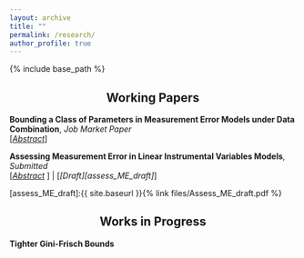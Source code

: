 ```yaml
---
layout: archive
title: ""
permalink: /research/
author_profile: true
---
```


{% include base_path %}

<h2 style="text-align: center;">Working Papers</h2>

**Bounding a Class of Parameters in Measurement Error Models under Data Combination**,  *Job Market Paper* <br/>
[<a href="#"  onclick="visib('jmp'); return false;"><em>Abstract</em></a>] 

<div id="jmp" style="display: none; padding: 5px">
Validation data that includes both the measurements and the true values provides an effective way to address measurement error. However, obtaining this data can be challenging due to issues related to data collection and matching. This paper studies measurement error models when the measurement and the true value are observed in two different datasets that cannot be matched. We consider a class of parameters that are essential for understanding (non-classical) measurement error and derive their bounds by solving linear programming problems. Our framework allows for an extensive set of identifying assumptions, ensuring flexible structures for the measurement error. We demonstrate our approach using two unmatched datasets: one with reported welfare benefits and the other with actual benefits.
<br/></div>


**Assessing Measurement Error in Linear Instrumental Variables Models**,  *Submitted* <br/>
[<a href="#"  onclick="visib('assess_ME'); return false;"><em>Abstract</em></a> ] | [<em>[Draft][assess_ME_draft]</em>]

<div id="assess_ME" style="display: none; padding: 5px">
  In linear regression analysis, it is common to use instruments to address measurement error in the regressor. However, bias can still arise if the measurement error correlates with either the true variable, other regressors, or the instrument. This paper develops a sensitivity analysis framework for linear instrumental variables (IV) models that accounts for such concerns. We establish bounds for the parameter of interest using a set of sensitivity parameters that restrict the consistent deviations of the measurement from the true variable.  We illustrate our methods in an empirical study that uses twins data to analyze the effect of schooling level on wages.
<br><br/></div>

[assess_ME_draft]:{{ site.baseurl }}{% link files/Assess_ME_draft.pdf %}

 <h2 style="text-align: center;">Works in Progress</h2>

**Tighter Gini-Frisch Bounds**


<script>
function visib(id){
  var el = document.getElementById(id);
  if (!el) return;
  el.style.display = (el.style.display === 'none' || el.style.display === '') ? 'block' : 'none';
}
</script>
